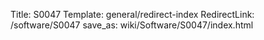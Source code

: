 Title: S0047
Template: general/redirect-index
RedirectLink: /software/S0047
save_as: wiki/Software/S0047/index.html